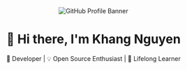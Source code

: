 <div align="center">
  <img src="https://avatars.githubusercontent.com/u/59497684?v=4" alt="GitHub Profile Banner">
  <h1>👋 Hi there, I'm Khang Nguyen</h1>
  <p>🚀 Developer | 💡 Open Source Enthusiast | 🌱 Lifelong Learner</p>
</div>

